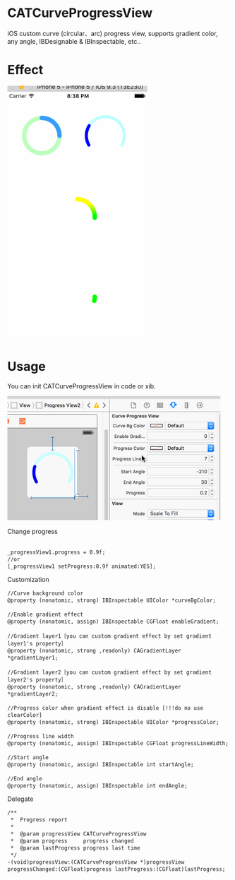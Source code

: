 # CATCurveProgressView

iOS custom  curve (circular、arc) progress view, supports gradient color, any angle, IBDesignable & IBInspectable, etc..

# Effect

![Effect](https://github.com/CatchZeng/CATCurveProgressView/blob/master/images/1.gif)

# Usage

You can init CATCurveProgressView in code or xib.

![Effect](https://github.com/CatchZeng/CATCurveProgressView/blob/master/images/2.gif)


Change progress
```

_progressView1.progress = 0.9f;
//or
[_progressView1 setProgress:0.9f animated:YES];

```

Customization
```
//Curve background color
@property (nonatomic, strong) IBInspectable UIColor *curveBgColor;

//Enable gradient effect
@property (nonatomic, assign) IBInspectable CGFloat enableGradient;

//Gradient layer1［you can custom gradient effect by set gradient layer1's property］
@property (nonatomic, strong ,readonly) CAGradientLayer *gradientLayer1;

//Gradient layer2［you can custom gradient effect by set gradient layer2's property］
@property (nonatomic, strong ,readonly) CAGradientLayer *gradientLayer2;

//Progress color when gradient effect is disable [!!!do no use clearColor]
@property (nonatomic, strong) IBInspectable UIColor *progressColor;

//Progress line width
@property (nonatomic, assign) IBInspectable CGFloat progressLineWidth;

//Start angle
@property (nonatomic, assign) IBInspectable int startAngle;

//End angle
@property (nonatomic, assign) IBInspectable int endAngle;

```

Delegate
```
/**
 *  Progress report
 *
 *  @param progressView CATCurveProgressView
 *  @param progress     progress changed
 *  @param lastProgress progress last time
 */
-(void)progressView:(CATCurveProgressView *)progressView progressChanged:(CGFloat)progress lastProgress:(CGFloat)lastProgress;

```

